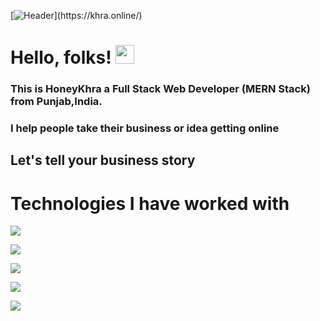 [![Header](https://i.ibb.co/fqc2MP3/Screenshot-2022-01-17-185758.png"Header")](https://khra.online/)

# Hello, folks! <img src="https://raw.githubusercontent.com/MartinHeinz/MartinHeinz/master/wave.gif" width="30px">

### This is HoneyKhra a Full Stack Web Developer (MERN Stack) from Punjab,India.

### I help people take their business or idea getting online

## Let's tell your business story

# Technologies I have worked with

![](https://img.shields.io/badge/React-FrontEnd-informational?style=flat&logo=react&logoColor=white&color=2bbc8a)

![](https://img.shields.io/badge/NodeJs-BackEnd-informational?style=flat&logo=nodejs&logoColor=white&color=2bbc8a)

![](https://img.shields.io/badge/React-FrontEnd-informational?style=flat&logo=react&logoColor=white&color=2bbc8a)

![](https://img.shields.io/badge/JavaScript-323330?style=for-the-badge&logo=javascript&logoColor=F7DF1E)

![](https://img.shields.io/badge/React-FrontEnd-informational?style=flat&logo=react&logoColor=white&color=2bbc8a)
